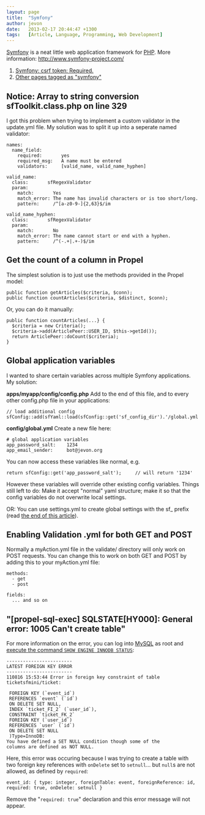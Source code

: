 ```yaml
---
layout: page
title:  "Symfony"
author: jevon
date:   2013-02-17 20:44:47 +1300
tags:   [Article, Language, Programming, Web Development]
---
```


[Symfony](Symfony.md) is a neat little web application framework for [PHP](PHP.md). More information: http://www.symfony-project.com/

1. [Symfony: csrf token: Required.](Symfony__csrf_token__Required..md)
1. <a href="http://www.delicious.com/jevonwright/symfony" class="delicious">Other pages tagged as "symfony"</a>

## Notice: Array to string conversion sfToolkit.class.php on line 329

I got this problem when trying to implement a custom validator in the update.yml file. My solution was to split it up into a seperate named validator:

```
names:
  name_field:
    required:       yes
    required_msg:   A name must be entered
    validators:     [valid_name, valid_name_hyphen]

valid_name:
  class:       sfRegexValidator
  param:
    match:       Yes
    match_error: The name has invalid characters or is too short/long.
    pattern:     /^[a-z0-9-]{2,63}$/im

valid_name_hyphen:
  class:       sfRegexValidator
  param:
    match:       No
    match_error: The name cannot start or end with a hyphen.
    pattern:     /^(-.+|.+-)$/im
```

## Get the count of a column in Propel
The simplest solution is to just use the methods provided in the Propel model:

```
public function getArticles($criteria, $conn);
public function countArticles($criteria, $distinct, $conn);
```

Or, you can do it manually:

```
public function countArticles(...} {
  $criteria = new Criteria();
  $criteria->add(ArticlePeer::USER_ID, $this->getId());
  return ArticlePeer::doCount($criteria);
}
```

## Global application variables
I wanted to share certain variables across multiple Symfony applications. My solution:

**apps/myapp/config/config.php**
Add to the end of this file, and to every other config.php file in your applications:
```
// load additional config
sfConfig::add(sfYaml::load(sfConfig::get('sf_config_dir').'/global.yml'));
```

**config/global.yml**
Create a new file here:
```
# global application variables
app_password_salt:    1234
app_email_sender:     bot@jevon.org
```

You can now access these variables like normal, e.g.
```
return sfConfig::get('app_password_salt');     // will return '1234'
```

However these variables will override other existing config variables. Things still left to do: Make it accept "normal" yaml structure; make it so that the config variables do not overwrite local settings.

OR: You can use settings.yml to create global settings with the sf_ prefix (read <a href="http://www.symfony-project.com/book/1_0/05-Configuring-Symfony#The%20sfConfig%20Class">the end of this article</a>).

## Enabling Validation .yml for both GET and POST
Normally a myAction.yml file in the validate/ directory will only work on POST requests. You can change this to work on both GET and POST by adding this to your myAction.yml file:

```
methods:
  - get
  - post

fields:
  ... and so on
```

## "[propel-sql-exec] SQLSTATE[HY000]: General error: 1005 Can't create table"
For more information on the error, you can log into [MySQL](MySQL.md) as root and <a href="http://oldforum.symfony-project.org/index.php/m/88845/">execute the command `SHOW ENGINE INNODB STATUS`</a>:

```
------------------------
LATEST FOREIGN KEY ERROR
------------------------
110816 15:53:44 Error in foreign key constraint of table ticketsfmini/ticket:

 FOREIGN KEY (`event_id`)
 REFERENCES `event` (`id`)
 ON DELETE SET NULL,
 INDEX `ticket_FI_2` (`user_id`),
 CONSTRAINT `ticket_FK_2`
 FOREIGN KEY (`user_id`)
 REFERENCES `user` (`id`)
 ON DELETE SET NULL
 )Type=InnoDB:
You have defined a SET NULL condition though some of the
columns are defined as NOT NULL.
```

Here, this error was occuring because I was trying to create a table with two foreign key references with `onDelete` set to `setnull`... but `null`s are not allowed, as defined by `required`:

```
event_id: { type: integer, foreignTable: event, foreignReference: id, required: true, onDelete: setnull }
```

Remove the "`required: true`" declaration and this error message will not appear.
